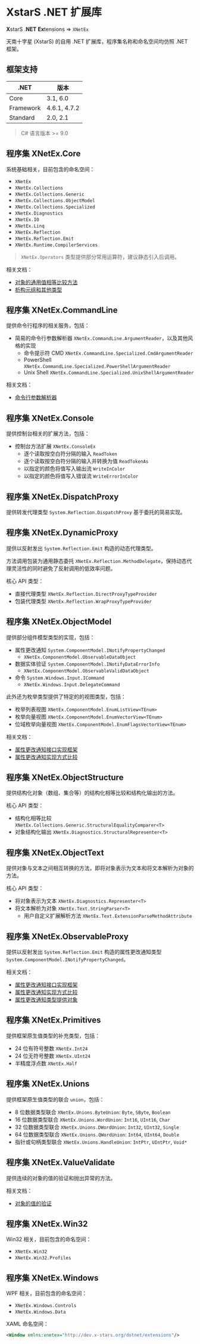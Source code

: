 ﻿# XstarS .NET 扩展库

**X**starS .**NET** **Ex**tensions => `XNetEx`

天南十字星 (XstarS) 的自用 .NET 扩展库，程序集名称和命名空间均仿照 .NET 框架。

## 框架支持

| .NET      | 版本         |
| --------- | ------------ |
| Core      | 3.1, 6.0     |
| Framework | 4.6.1, 4.7.2 |
| Standard  | 2.0, 2.1     |

> C# 语言版本 >= 9.0

## 程序集 XNetEx.Core

系统基础相关，目前包含的命名空间：

* `XNetEx`
* `XNetEx.Collections`
* `XNetEx.Collections.Generic`
* `XNetEx.Collections.ObjectModel`
* `XNetEx.Collections.Specialized`
* `XNetEx.Diagnostics`
* `XNetEx.IO`
* `XNetEx.Linq`
* `XNetEx.Reflection`
* `XNetEx.Reflection.Emit`
* `XNetEx.Runtime.CompilerServices`

> `XNetEx.Operators` 类型提供部分常用运算符，建议静态引入后调用。

相关文档：

* [对象的通用值相等比较方法](Documentation/ValueEquals.md)
* [析构元组和其他类型](https://docs.microsoft.com/zh-cn/dotnet/csharp/deconstruct)

## 程序集 XNetEx.CommandLine

提供命令行程序的相关服务，包括：

* 简易的命令行参数解析器 `XNetEx.CommandLine.ArgumentReader`，以及其他风格的实现
  * 命令提示符 CMD `XNetEx.CommandLine.Specialized.CmdArgumentReader`
  * PowerShell `XNetEx.CommandLine.Specialized.PowerShellArgumentReader`
  * Unix Shell `XNetEx.CommandLine.Specialized.UnixShellArgumentReader`

相关文档：

* [命令行参数解析器](Documentation/ArgumentReaders.md)

## 程序集 XNetEx.Console

提供控制台相关的扩展方法，包括：

* 控制台方法扩展 `XNetEx.ConsoleEx`
  * 逐个读取按空白符分隔的输入 `ReadToken`
  * 逐个读取按空白符分隔的输入并转换为值 `ReadTokenAs`
  * 以指定的颜色将值写入输出流 `WriteInColor`
  * 以指定的颜色将值写入错误流 `WriteErrorInColor`

## 程序集 XNetEx.DispatchProxy

提供转发代理类型 `System.Reflection.DispatchProxy` 基于委托的简易实现。

## 程序集 XNetEx.DynamicProxy

提供以反射发出 `System.Reflection.Emit` 构造的动态代理类型。

方法调用包装为通用静态委托 `XNetEx.Reflection.MethodDelegate`，保持动态代理灵活性的同时避免了反射调用的低效率问题。

核心 API 类型：

* 直接代理类型 `XNetEx.Reflection.DirectProxyTypeProvider`
* 包装代理类型 `XNetEx.Reflection.WrapProxyTypeProvider`

## 程序集 XNetEx.ObjectModel

提供部分组件模型类型的实现，包括：

* 属性更改通知 `System.ComponentModel.INotifyPropertyChanged`
  * `XNetEx.ComponentModel.ObservableDataObject`
* 数据实体验证 `System.ComponentModel.INotifyDataErrorInfo`
  * `XNetEx.ComponentModel.ObservableValidDataObject`
* 命令 `System.Windows.Input.ICommand`
  * `XNetEx.Windows.Input.DelegateCommand`

此外还为枚举类型提供了特定的的视图类型，包括：

* 枚举列表视图 `XNetEx.ComponentModel.EnumListView<TEnum>`
* 枚举向量视图 `XNetEx.ComponentModel.EnumVectorView<TEnum>`
* 位域枚举向量视图 `XNetEx.ComponentModel.EnumFlagsVectorView<TEnum>`

相关文档：

* [属性更改通知接口实现框架](Documentation/ObservableObject.md)
* [属性更改通知实现方式比较](Documentation/ObservableObjectCompare.md)

## 程序集 XNetEx.ObjectStructure

提供结构化对象（数组、集合等）的结构化相等比较和结构化输出的方法。

核心 API 类型：

* 结构化相等比较 `XNetEx.Collections.Generic.StructuralEqualityComparer<T>`
* 对象结构化输出 `XNetEx.Diagnostics.StructuralRepresenter<T>`

## 程序集 XNetEx.ObjectText

提供对象与文本之间相互转换的方法，即将对象表示为文本和将文本解析为对象的方法。

核心 API 类型：

* 将对象表示为文本 `XNetEx.Diagnostics.Representer<T>`
* 将文本解析为对象 `XNetEx.Text.StringParser<T>`
  * 用户自定义扩展解析方法 `XNetEx.Text.ExtensionParseMethodAttribute`

## 程序集 XNetEx.ObservableProxy

提供以反射发出 `System.Reflection.Emit` 构造的属性更改通知类型 `System.ComponentModel.INotifyPropertyChanged`。

相关文档：

* [属性更改通知接口实现框架](Documentation/ObservableObject.md)
* [属性更改通知实现方式比较](Documentation/ObservableObjectCompare.md)
* [属性更改通知类型提供对象](Documentation/ObservableTypeProvider.md)

## 程序集 XNetEx.Primitives

提供框架原生值类型的补充类型，包括：

* 24 位有符号整数 `XNetEx.Int24`
* 24 位无符号整数 `XNetEx.UInt24`
* 半精度浮点数 `XNetEx.Half`

## 程序集 XNetEx.Unions

提供框架原生值类型的联合 `union`，包括：

* 8 位数据类型联合 `XNetEx.Unions.ByteUnion`: `Byte`, `SByte`, `Boolean`
* 16 位数据类型联合 `XNetEx.Unions.WordUnion`: `Int16`, `UInt16`, `Char`
* 32 位数据类型联合 `XNetEx.Unions.DWordUnion`: `Int32`, `UInt32`, `Single`
* 64 位数据类型联合 `XNetEx.Unions.QWordUnion`: `Int64`, `UInt64`, `Double`
* 指针或句柄类型联合 `XNetEx.Unions.HandleUnion`: `IntPtr`, `UIntPtr`, `Void*`

## 程序集 XNetEx.ValueValidate

提供连续的对象的值的验证和抛出异常的方法。

相关文档：

* [对象的值的验证](Documentation/ValueValidate.md)

## 程序集 XNetEx.Win32

Win32 相关，目前包含的命名空间：

* `XNetEx.Win32`
* `XNetEx.Win32.Profiles`

## 程序集 XNetEx.Windows

WPF 相关，目前包含的命名空间：

* `XNetEx.Windows.Controls`
* `XNetEx.Windows.Data`

XAML 命名空间：

``` XML
<Window xmlns:xnetex="http://dev.x-stars.org/dotnet/extensions"/>
```
